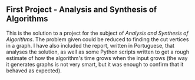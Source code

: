 ## First Project - Analysis and Synthesis of Algorithms

This is the solution to a project for the subject of _Analysis and Synthesis of Algorithms_. The problem given could be reduced to finding the cut vertices in a graph. I have also included the report, written in Portuguese, that analyses the solution, as well as some Python scripts written to get a rough estimate of how the algorithm's time grows when the input grows (the way it generates graphs is not very smart, but it was enough to confirm that it behaved as expected).
